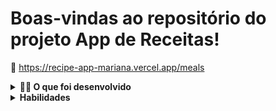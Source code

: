 # Boas-vindas ao repositório do projeto App de Receitas!

:paperclip: https://recipe-app-mariana.vercel.app/meals

<details>
  <summary><strong>👨‍💻 O que foi desenvolvido</strong></summary><br />

  Um app de receitas, utilizando o que há de mais moderno dentro do ecossistema React: Hooks e Context API!

  Nele é possível: ver, buscar, filtrar, favoritar e acompanhar o progresso de preparação de receitas de comidas e bebidas!

  ⚠️ A base de dados são 2 APIs distintas, uma para comidas e outra para bebidas.

  O layout tem como foco dispositivos móveis, mas tem design responsivo para telas maiores também.
</details>

<details> 
  <summary><strong>Habilidades</strong></summary><br />
    Nesse projeto, você será capaz de:

    - Utilizar a Context API do React para gerenciar estado
    - Utilizar o React Hook useState
    - Utilizar o React Hook useContext
    - Utilizar o React Hook useEffect
    - Criar Hooks customizados
  </details>

